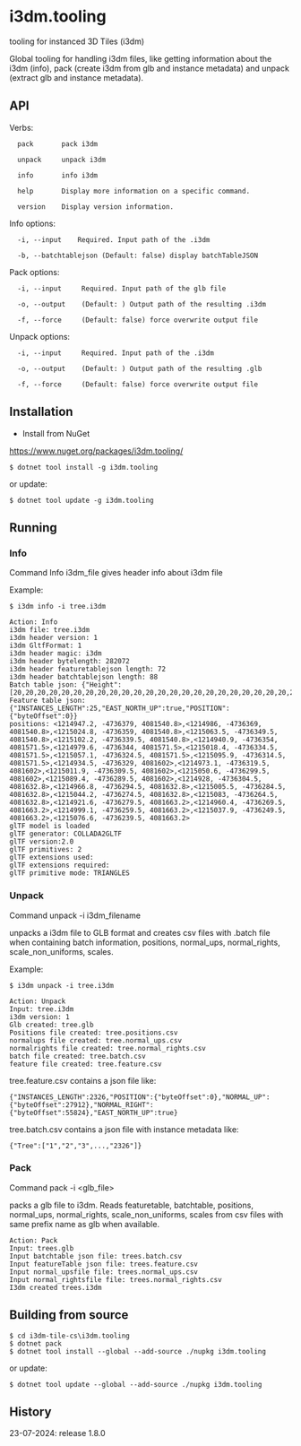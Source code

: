 # i3dm.tooling

tooling for instanced 3D Tiles (i3dm)

Global tooling for handling i3dm files, like getting information about the i3dm (info), pack (create i3dm from glb and instance metadata) and 
unpack (extract glb and instance metadata).

## API

Verbs:

```
  pack       pack i3dm

  unpack     unpack i3dm

  info       info i3dm

  help       Display more information on a specific command.

  version    Display version information.
```

Info options:

```
  -i, --input    Required. Input path of the .i3dm

  -b, --batchtablejson (Default: false) display batchTableJSON
```

Pack options:

```
  -i, --input     Required. Input path of the glb file

  -o, --output    (Default: ) Output path of the resulting .i3dm

  -f, --force     (Default: false) force overwrite output file
```


Unpack options:

```
  -i, --input     Required. Input path of the .i3dm

  -o, --output    (Default: ) Output path of the resulting .glb

  -f, --force     (Default: false) force overwrite output file
```


## Installation

- Install from NuGet

https://www.nuget.org/packages/i3dm.tooling/

```
$ dotnet tool install -g i3dm.tooling
```

or update:

```
$ dotnet tool update -g i3dm.tooling

```

## Running

### Info

Command Info i3dm_file gives header info about i3dm file

Example:

```
$ i3dm info -i tree.i3dm

Action: Info
i3dm file: tree.i3dm
i3dm header version: 1
i3dm GltfFormat: 1
i3dm header magic: i3dm
i3dm header bytelength: 282072
i3dm header featuretablejson length: 72
i3dm header batchtablejson length: 88
Batch table json: {"Height":[20,20,20,20,20,20,20,20,20,20,20,20,20,20,20,20,20,20,20,20,20,20,20,20,20]}
Feature table json: {"INSTANCES_LENGTH":25,"EAST_NORTH_UP":true,"POSITION":{"byteOffset":0}}
positions: <1214947.2, -4736379, 4081540.8>,<1214986, -4736369, 4081540.8>,<1215024.8, -4736359, 4081540.8>,<1215063.5, -4736349.5, 4081540.8>,<1215102.2, -4736339.5, 4081540.8>,<1214940.9, -4736354, 4081571.5>,<1214979.6, -4736344, 4081571.5>,<1215018.4, -4736334.5, 4081571.5>,<1215057.1, -4736324.5, 4081571.5>,<1215095.9, -4736314.5, 4081571.5>,<1214934.5, -4736329, 4081602>,<1214973.1, -4736319.5, 4081602>,<1215011.9, -4736309.5, 4081602>,<1215050.6, -4736299.5, 4081602>,<1215089.4, -4736289.5, 4081602>,<1214928, -4736304.5, 4081632.8>,<1214966.8, -4736294.5, 4081632.8>,<1215005.5, -4736284.5, 4081632.8>,<1215044.2, -4736274.5, 4081632.8>,<1215083, -4736264.5, 4081632.8>,<1214921.6, -4736279.5, 4081663.2>,<1214960.4, -4736269.5, 4081663.2>,<1214999.1, -4736259.5, 4081663.2>,<1215037.9, -4736249.5, 4081663.2>,<1215076.6, -4736239.5, 4081663.2>
glTF model is loaded
glTF generator: COLLADA2GLTF
glTF version:2.0
glTF primitives: 2
glTF extensions used:
glTF extensions required:
glTF primitive mode: TRIANGLES
```

### Unpack

Command unpack -i i3dm_filename 

unpacks a i3dm file to GLB format and creates csv files with .batch file when containing batch information, 
positions, normal_ups, normal_rights, scale_non_uniforms, scales.

Example:

```
$ i3dm unpack -i tree.i3dm

Action: Unpack
Input: tree.i3dm
i3dm version: 1
Glb created: tree.glb
Positions file created: tree.positions.csv
normalups file created: tree.normal_ups.csv
normalrights file created: tree.normal_rights.csv
batch file created: tree.batch.csv
feature file created: tree.feature.csv
```

tree.feature.csv contains a json file like:

```
{"INSTANCES_LENGTH":2326,"POSITION":{"byteOffset":0},"NORMAL_UP":{"byteOffset":27912},"NORMAL_RIGHT":{"byteOffset":55824},"EAST_NORTH_UP":true} 
```

tree.batch.csv contains a json file with instance metadata like:

```
{"Tree":["1","2","3",...,"2326"]}
```

### Pack

Command pack -i <glb_file> 

packs a glb file to i3dm. Reads featuretable, batchtable, positions, normal_ups, normal_rights, scale_non_uniforms, scales from 
csv files with same prefix name as glb when available.

```
Action: Pack
Input: trees.glb
Input batchtable json file: trees.batch.csv
Input featureTable json file: trees.feature.csv
Input normal_upsfile file: trees.normal_ups.csv
Input normal_rightsfile file: trees.normal_rights.csv
I3dm created trees.i3dm
```
## Building from source

```
$ cd i3dm-tile-cs\i3dm.tooling
$ dotnet pack
$ dotnet tool install --global --add-source ./nupkg i3dm.tooling
```

or update:

```
$ dotnet tool update --global --add-source ./nupkg i3dm.tooling
```

## History

23-07-2024: release 1.8.0
